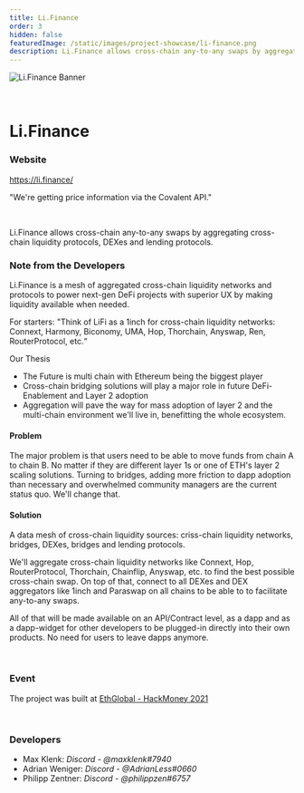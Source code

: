 ```yaml
---
title: Li.Finance
order: 3
hidden: false
featuredImage: /static/images/project-showcase/li-finance.png
description: Li.Finance allows cross-chain any-to-any swaps by aggregating cross-chain liquidity protocols, DEXes and lending protocols.
---
```


![Li.Finance Banner](/static/images/project-showcase/banners/li-finance.png)

&nbsp;

# Li.Finance

### Website

https://li.finance/

<Aside>

"We're getting price information via the Covalent API."

</Aside>

&nbsp;

Li.Finance allows cross-chain any-to-any swaps by aggregating cross-chain liquidity protocols, DEXes and lending protocols.

### Note from the Developers

Li.Finance is a mesh of aggregated cross-chain liquidity networks and protocols to power next-gen DeFi projects with superior UX by making liquidity available when needed.

For starters: "Think of LiFi as a 1inch for cross-chain liquidity networks: Connext, Harmony, Biconomy, UMA, Hop, Thorchain, Anyswap, Ren, RouterProtocol, etc.“


Our Thesis

* The Future is multi chain with Ethereum being the biggest player
* Cross-chain bridging solutions will play a major role in future DeFi-Enablement and Layer 2 adoption
* Aggregation will pave the way for mass adoption of layer 2 and the multi-chain environment we'll live in, benefitting the whole ecosystem.


#### Problem

The major problem is that users need to be able to move funds from chain A to chain B. No matter if they are different layer 1s or one of ETH's layer 2 scaling solutions. Turning to bridges, adding more friction to dapp adoption than necessary and overwhelmed community managers are the current status quo. We'll change that. 


#### Solution

A data mesh of cross-chain liquidity sources: criss-chain liquidity networks, bridges, DEXes, bridges and lending protocols.

We'll aggregate cross-chain liquidity networks like Connext, Hop, RouterProtocol, Thorchain, Chainflip, Anyswap, etc. to find the best possible cross-chain swap. On top of that, connect to all DEXes and DEX aggregators like 1inch and Paraswap on all chains to be able to to facilitate any-to-any swaps.

All of that will be made available on an API/Contract level, as a dapp and as a dapp-widget for other developers to be plugged-in directly into their own products. No need for users to leave dapps anymore.

&nbsp;

### Event

The project was built at [EthGlobal - HackMoney 2021](https://www.covalenthq.com/blog/ethglobal-hackmoney-winners/)

&nbsp;

### Developers

- Max Klenk: _Discord - @maxklenk#7940_
- Adrian Weniger: _Discord - @AdrianLess#0660_
- Philipp Zentner: _Discord - @philippzen#6757_